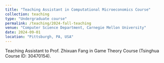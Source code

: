 ```yaml
---
title: "Teaching Assistant in Computational Microeconomics Course"
collection: teaching
type: "Undergraduate course"
permalink: /teaching/2024-fall-teaching
venue: "Computer Science Department, Carnegie Mellon University"
date: 2024-09-01
location: "Pittsburgh, PA, USA"
---
```


Teaching Assistant to Prof. Zhixuan Fang in Game Theory Course (Tsinghua Course ID: 30470154). 

<!-- Heading 1
======

Heading 2
======

Heading 3
====== -->